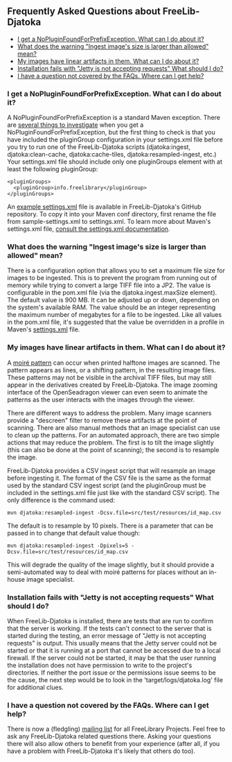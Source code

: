 ## Frequently Asked Questions about FreeLib-Djatoka

* [I get a NoPluginFoundForPrefixException.  What can I do about it?](faqs.html#NoPluginFoundForPrefixException)
* [What does the warning "Ingest image's size is larger than allowed" mean?](faqs.html#ingest-max-size)
* [My images have linear artifacts in them.  What can I do about it?](faqs.html#moire-pattern)
* [Installation fails with "Jetty is not accepting requests" What should I do?](faqs.html#not-accepting-requests)
* [I have a question not covered by the FAQs.  Where can I get help?](faqs.html#mailing-list)

### I get a NoPluginFoundForPrefixException.  What can I do about it?

<a name="NoPluginFoundForPrefixException" />A NoPluginFoundForPrefixException is a standard Maven exception.  There are [several things to investigate](https://cwiki.apache.org/confluence/display/MAVEN/NoPluginFoundForPrefixException) when you get a NoPluginFoundForPrefixException, but the first thing to check is that you have included the pluginGroup configuration in your settings.xml file before you try to run one of the FreeLib-Djatoka scripts (djatoka:ingest, djatoka:clean-cache, djatoka:cache-tiles, djatoka:resampled-ingest, etc.)  Your settings.xml file should include only one pluginGroups element with at least the following pluginGroup:

    <pluginGroups>
      <pluginGroup>info.freelibrary</pluginGroup>
    </pluginGroups>

An [example settings.xml](https://github.com/ksclarke/freelib-djatoka/blob/master/src/main/resources/sample-settings.xml) file is available in FreeLib-Djatoka's GitHub repository. To copy it into your Maven conf directory, first rename the file from sample-settings.xml to settings.xml.  To learn more about Maven's settings.xml file, [consult the settings.xml documentation](https://maven.apache.org/settings.html).

### What does the warning "Ingest image's size is larger than allowed" mean?

<a name="ingest-max-size" />There is a configuration option that allows you to set a maximum file size for images to be ingested.  This is to prevent the program from running out of memory while trying to convert a large TIFF file into a JP2.  The value is configurable in the pom.xml file (via the djatoka.ingest.maxSize element).  The default value is 900 MB.  It can be adjusted up or down, depending on the system's available RAM.  The value should be an integer representing the maximum number of megabytes for a file to be ingested.  Like all values in the pom.xml file, it's suggested that the value be overridden in a profile in Maven's [settings.xml](https://maven.apache.org/settings.html) file.

### My images have linear artifacts in them.  What can I do about it?

<a name="moire-pattern" />A [moiré pattern](https://en.wikipedia.org/wiki/Moir%C3%A9_pattern) can occur when printed halftone images are scanned.  The pattern appears as lines, or a shifting pattern, in the resulting image files.  These patterns may not be visible in the archival TIFF files, but may still appear in the derivatives created by FreeLib-Djatoka.  The image zooming interface of the OpenSeadragon viewer can even seem to animate the patterns as the user interacts with the images through the viewer.

There are different ways to address the problem.  Many image scanners provide a "descreen" filter to remove these artifacts at the point of scanning.  There are also manual methods that an image specialist can use to clean up the patterns.  For an automated approach, there are two simple actions that may reduce the problem.  The first is to tilt the image slightly (this can also be done at the point of scanning); the second is to resample the image.

FreeLib-Djatoka provides a CSV ingest script that will resample an image before ingesting it.  The format of the CSV file is the same as the format used by the standard CSV ingest script (and the pluginGroup must be included in the settings.xml file just like with the standard CSV script).  The only difference is the command used:

    mvn djatoka:resampled-ingest -Dcsv.file=src/test/resources/id_map.csv

The default is to resample by 10 pixels.  There is a parameter that can be passed in to change that default value though:

    mvn djatoka:resampled-ingest -Dpixels=5 -Dcsv.file=src/test/resources/id_map.csv

This will degrade the quality of the image slightly, but it should provide a semi-automated way to deal with moiré patterns for places without an in-house image specialist.

### Installation fails with "Jetty is not accepting requests" What should I do?

<a name="not-accepting-requests" /> When FreeLib-Djatoka is installed, there are tests that are run to confirm that the server is working.  If the tests can't connect to the server that is started during the testing, an error message of "Jetty is not accepting requests" is output.  This usually means that the Jetty server could not be started or that it is running at a port that cannot be accessed due to a local firewall.  If the server could not be started, it may be that the user running the installation does not have permission to write to the project's directories. If neither the port issue or the permissions issue seems to be the cause, the next step would be to look in the 'target/logs/djatoka.log' file for additional clues.

### I have a question not covered by the FAQs.  Where can I get help?

<a name="mailing-list" />There is now a (fledgling) [mailing list](https://groups.google.com/forum/#!forum/freelibrary-projects) for all FreeLibrary Projects.  Feel free to ask any FreeLib-Djatoka related questions there.  Asking your questions there will also allow others to benefit from your experience (after all, if you have a problem with FreeLib-Djatoka it's likely that others do too).